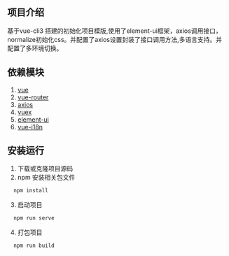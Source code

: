 ## 项目介绍

基于vue-cli3 搭建的初始化项目模版,使用了element-ui框架，axios调用接口，normalize初始化css。并配置了axios设置封装了接口调用方法,多语言支持。并配置了多环境切换。

## 依赖模块

1. [vue](https://cn.vuejs.org/)
2. [vue-router](https://router.vuejs.org/zh/)
4. [axios](http://www.axios-js.com/)
5. [vuex](https://vuex.vuejs.org/)
6. [element-ui](https://element.eleme.cn/#/zh-CN)
6. [vue-i18n](http://kazupon.github.io/vue-i18n/)

## 安装运行

1. 下载或克隆项目源码
2. npm 安装相关包文件
```js
  npm install
```
3. 启动项目
```js
  npm run serve
```
4. 打包项目
```js
  npm run build
```